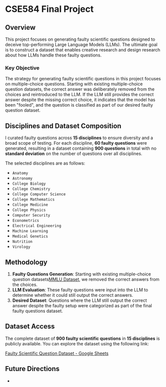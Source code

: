 # CSE584 Final Project
## Overview
This project focuses on generating faulty scientific questions designed to deceive top-performing Large Language Models (LLMs). The ultimate goal is to construct a dataset that enables creative research and design research about how LLMs handle these faulty questions.

### Key Objective
The strategy for generating faulty scientific questions in this project focuses on multiple-choice questions. Starting with existing multiple-choice question datasets, the correct answer was deliberately removed from the choices and reintroduced to the LLM. If the LLM still provides the correct answer despite the missing correct choice, it indicates that the model has been "fooled", and the question is classified as part of our desired faulty question dataset.

## Disciplines and Dataset Composition
I curated faulty questions across **15 disciplines** to ensure diversity and a broad scope of testing. For each discipline, **60 faulty questions** were generated, resulting in a dataset containing **900 questions** in total with no **standard deviation** on the number of questions over all disciplines.

The selected disciplines are as follows:
- `Anatomy`
- `Astronomy`
- `College Biology`
- `College Chemistry`
- `College Computer Science`
- `College Mathematics`
- `College Medicine`
- `College Physics`
- `Computer Security`
- `Econometrics`
- `Electrical Engineering`
- `Machine Learning`
- `Medical Genetics`
- `Nutrition`
- `Virology`

## Methodology
1. **Faulty Questions Generation**: Starting with existing multiple-choice question datasets[MMLU Dataset](https://huggingface.co/datasets/Stevross/mmlu), we removed the correct answers from the choices. 
2. **LLM Evaluation**: These faulty questions were input into the LLM to determine whether it could still output the correct answers.
3. **Desired Dataset**: Questions where the LLM still output the correct answer despite the faulty setup were categorized as part of the final faulty questions dataset.

## Dataset Access
The complete dataset of **900 faulty scientific questions** in **15 disciplines** is publicly available. You can explore the dataset using the following link:

[Faulty Scientific Question Dataset - Google Sheets](https://docs.google.com/spreadsheets/d/15m83rfH7xvT8_nyAe1_D5IdGDN4mhVDlLkLRdPsUiVc/edit?gid=0#gid=0)

## Future Directions
-
